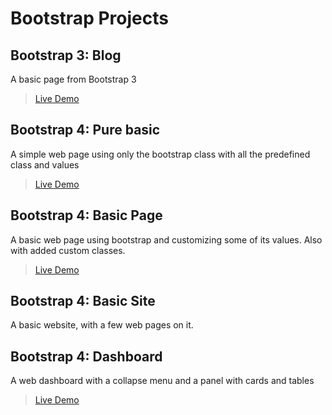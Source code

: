 # Bootstrap Projects

## Bootstrap 3: Blog

A basic page from Bootstrap 3

> [Live Demo](https://orses.github.io/bootstrap_projects/bootstrap3_001_blog_1/)

## Bootstrap 4: Pure basic

A simple web page using only the bootstrap class with all the predefined class and values

> [Live Demo](https://orses.github.io/bootstrap_projects/bootstrap4_001_pure_basic/)

## Bootstrap 4: Basic Page

A basic web page using bootstrap and customizing some of its values. Also with added custom classes.

> [Live Demo](https://orses.github.io/bootstrap_projects/bootstrap4_002_basic_page/)

## Bootstrap 4: Basic Site

A basic website, with a few web pages on it.

## Bootstrap 4: Dashboard

A web dashboard with a collapse menu and a panel with cards and tables

> [Live Demo](https://orses.github.io/bootstrap_projects/bootstrap4_004_dashboard/)
